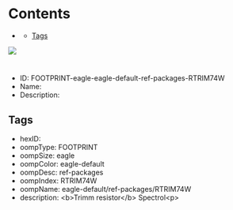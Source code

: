 



Contents
========

* [](#)
	* [Tags](#tags)
  
![][im]
# 

- ID: FOOTPRINT-eagle-eagle-default-ref-packages-RTRIM74W
- Name: 
- Description: 

## Tags

- hexID: 
- oompType: FOOTPRINT
- oompSize: eagle
- oompColor: eagle-default
- oompDesc: ref-packages
- oompIndex: RTRIM74W
- oompName: eagle-default/ref-packages/RTRIM74W
- description: &lt;b&gt;Trimm resistor&lt;/b&gt; Spectrol&lt;p&gt;



[im]: image.png
